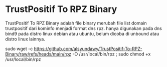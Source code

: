 # TrustPositif To RPZ Binary
 TrustPositif To RPZ Binary adalah file binary merubah file list domain trustpositif dari kominfo menjadi format dns rpz.
 hanya digunakan pada dns bind9 pada distro linux debian atau ubuntu, belum dicoba di unbound atau distro linux lainnya.


 
sudo wget -c https://github.com/alsyundawy/TrustPositif-To-RPZ-Binary/raw/refs/heads/main/rpz -O /usr/local/bin/rpz ; sudo chmod +x /usr/local/bin/rpz

